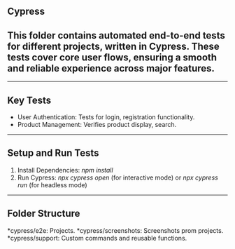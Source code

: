 ## Cypress 

## This folder contains automated end-to-end tests for different projects, written in Cypress. These tests cover core user flows, ensuring a smooth and reliable experience across major features.
------------------------------------------------------------------------------------------------------------------------------------------------------------------------------------------------
## Key Tests

* User Authentication: Tests for login, registration functionality.
* Product Management: Verifies product display, search.
--------------------------------------------------------------------------------------------------------
## Setup and Run Tests

1. Install Dependencies: *npm install*
2. Run Cypress: *npx cypress open* (for interactive mode) or *npx cypress run* (for headless mode)
--------------------------------------------------------------------------------------------------------

## Folder Structure

*cypress/e2e: Projects.
*cypress/screenshots: Screenshots prom projects.
*cypress/support: Custom commands and reusable functions.
